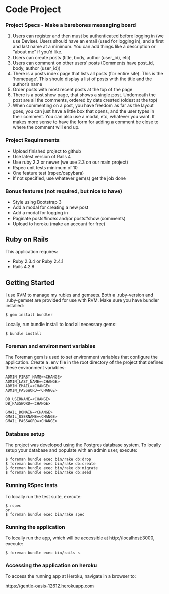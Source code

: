 Code Project
================

### Project Specs - Make a barebones messaging board

1. Users can register and then must be authenticated before logging in (we use Devise). Users should have an email (used for logging in), and a first and last name at a minimum.
You can add things like a description or “about me” if you’d like.
2. Users can create posts (title, body, author (user_id), etc)
3. Users can comment on other users’ posts (Comments have post_id, body, author
(user_id))
4. There is a posts index page that lists all posts (for entire site). This is the ‘homepage’. This should display a list of posts with the title and the author’s name
5. Order posts with most recent posts at the top of the page
6. There is a post show page, that shows a single post. Underneath the post are all the comments, ordered by date created (oldest at the top)
7. When commenting on a post, you have freedom as far as the layout goes, you can just have a little box that opens, and the user types in their comment. You can also use a modal, etc, whatever you want. It makes more sense to have the form for adding a comment be close to where the comment will end up.

### Project Requirements

* Upload finished project to github
* Use latest version of Rails 4
* Use ruby 2.2 or newer (we use 2.3 on our main project)
* Rspec unit tests minimum of 10
* One feature test (rspec/capybara)
* If not specified, use whatever gem(s) get the job done

### Bonus features (not required, but nice to have)

* Style using Bootstrap 3
* Add a modal for creating a new post
* Add a modal for logging in
* Paginate posts#index and/or posts#show (comments)
* Upload to heroku (make an account for free)

Ruby on Rails
-------------

This application requires:

- Ruby 2.3.4 or Ruby 2.4.1
- Rails 4.2.8

Getting Started
---------------

I use RVM to manage my rubies and gemsets. Both a .ruby-version and .ruby-gemset are provided for use with RVM. Make sure you have bundler installed:

```
$ gem install bundler
```

Locally, run bundle install to load all necessary gems:

```
$ bundle install
```

### Foreman and environment variables

The Foreman gem is used to set environment variables that configure the application. Create a .env file in the root directory of the project that defines these environment variables:

```
ADMIN_FIRST_NAME=<CHANGE>
ADMIN_LAST_NAME=<CHANGE>
ADMIN_EMAIL=<CHANGE>
ADMIN_PASSWORD=<CHANGE>

DB_USERNAME=<CHANGE>
DB_PASSWORD=<CHANGE>

GMAIL_DOMAIN=<CHANGE>
GMAIL_USERNAME=<CHANGE>
GMAIL_PASSWORD=<CHANGE>
```

### Database setup

The project was developed using the Postgres database system. To locally setup your database and populate with an admin user, execute:

```
$ foreman bundle exec bin/rake db:drop
$ foreman bundle exec bin/rake db:create
$ foreman bundle exec bin/rake db:migrate
$ foreman bundle exec bin/rake db:seed
```

### Running RSpec tests

To locally run the test suite, execute:

```
$ rspec
or
$ foreman bundle exec bin/rake spec
```

### Running the application

To locally run the app, which will be accessible at http://localhost:3000, execute:

```
$ foreman bundle exec bin/rails s
```

### Accessing the application on heroku

To access the running app at Heroku, navigate in a browser to:

https://gentle-oasis-12612.herokuapp.com
